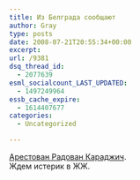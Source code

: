 ```yaml
---
title: Из Белграда сообщают
author: Gray
type: posts
date: 2008-07-21T20:55:34+00:00
excerpt:
url: /9381
dsq_thread_id:
  - 2077639
esml_socialcount_LAST_UPDATED:
  - 1497249964
essb_cache_expire:
  - 1614407677
categories:
  - Uncategorized

---
```








<a href="http://edition.cnn.com/2008/WORLD/europe/07/21/serb.arrest/index.html" target="_blank">Арестован Радован Караджич</a>.  
Ждем истерик в ЖЖ.